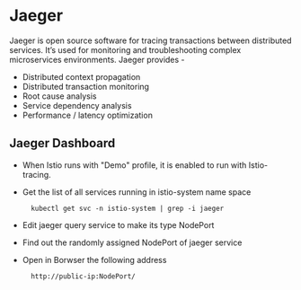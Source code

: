 # Jaeger 

Jaeger is open source software for tracing transactions between distributed services. It’s used for monitoring and troubleshooting complex microservices environments.
Jaeger provides - 
- Distributed context propagation
- Distributed transaction monitoring
- Root cause analysis
- Service dependency analysis
- Performance / latency optimization

## Jaeger Dashboard

- When Istio runs with "Demo" profile, it is enabled to run with Istio-tracing.
- Get the list of all services running in istio-system name space

        kubectl get svc -n istio-system | grep -i jaeger
    
- Edit jaeger query service to make its type NodePort
- Find out the randomly assigned NodePort of jaeger service

- Open in Borwser the following address 

        http://public-ip:NodePort/
        

